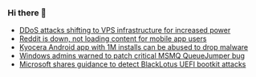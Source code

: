 ### Hi there 👋

<!--START_SECTION:feed-->
* [DDoS attacks shifting to VPS infrastructure for increased power](https://www.bleepingcomputer.com/news/security/ddos-attacks-shifting-to-vps-infrastructure-for-increased-power/)
* [Reddit is down, not loading content for mobile app users](https://www.bleepingcomputer.com/news/technology/reddit-is-down-not-loading-content-for-mobile-app-users/)
* [Kyocera Android app with 1M installs can be abused to drop malware](https://www.bleepingcomputer.com/news/security/kyocera-android-app-with-1m-installs-can-be-abused-to-drop-malware/)
* [Windows admins warned to patch critical MSMQ QueueJumper bug](https://www.bleepingcomputer.com/news/security/windows-admins-warned-to-patch-critical-msmq-queuejumper-bug/)
* [Microsoft shares guidance to detect BlackLotus UEFI bootkit attacks](https://www.bleepingcomputer.com/news/security/microsoft-shares-guidance-to-detect-blacklotus-uefi-bootkit-attacks/)
<!--END_SECTION:feed-->

<!--
**frankenk/frankenk** is a ✨ _special_ ✨ repository because its `README.md` (this file) appears on your GitHub profile.

Here are some ideas to get you started:

- 🔭 I’m currently working on ...
- 🌱 I’m currently learning ...
- 👯 I’m looking to collaborate on ...
- 🤔 I’m looking for help with ...
- 💬 Ask me about ...
- 📫 How to reach me: ...
- 😄 Pronouns: ...
- ⚡ Fun fact: ...
-->



